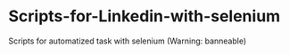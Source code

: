 # Scripts-for-Linkedin-with-selenium
Scripts for automatized task with selenium (Warning: banneable)
